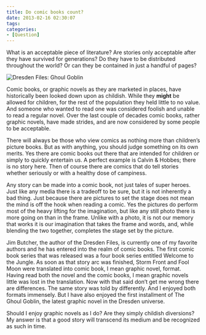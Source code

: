 ```yaml
---
title: Do comic books count?
date: 2013-02-16 02:30:07
tags:
categories: 
- [Question]
---
```

What is an acceptable piece of literature?  Are stories only acceptable after they have survived for generations?  Do they have to be distributed throughout the world?  Or can they be contained in just a handful of pages?<!-- more --><div class="embedded-image-right">![Dresden Files: Ghoul Goblin](./comic-books-count.jpg)</div>

Comic books, or graphic novels as they are marketed in places, have historically been looked down upon as childish.  While they **might** be allowed for children, for the rest of the population they held little to no value.  And someone who wanted to read one was considered foolish and unable to read a regular novel.  Over the last couple of decades comic books, rather graphic novels, have made strides, and are now considered by some people to be acceptable.

There will always be those who view comics as nothing more than children’s picture books.  But as with anything, you should judge something on its own merits.  Yes there are comic books out there that are intended for children or simply to quickly entertain us.  A perfect example is Calvin & Hobbes; there is no story here.  Then of course there are comics that do tell stories whether seriously or with a healthy dose of campiness.

Any story can be made into a comic book, not just tales of super heroes.  Just like any media there is a tradeoff to be sure, but it is not inherently a bad thing.  Just because there are pictures to set the stage does not mean the mind is off the hook when reading a comic.  Yes the pictures do perform most of the heavy lifting for the imagination, but like any still photo there is more going on than in the frame.  Unlike with a photo, it is not our memory that works it is our imagination that takes the frame and words, and, while blending the two together, completes the stage set by the picture.

Jim Butcher, the author of the Dresden Files, is currently one of my favorite authors and he has entered into the realm of comic books.  The first comic book series that was released was a four book series entitled Welcome to the Jungle.  As soon as that story arc was finished, Storm Front and Fool Moon were translated into comic book, I mean graphic novel, format.  Having read both the novel and the comic books, I mean graphic novels little was lost in the translation.  Now with that said don’t get me wrong there are differences. The same story was told by differently.  And I enjoyed both formats immensely.  But I have also enjoyed the first installment of The Ghoul Goblin, the latest graphic novel in the Dresden universe.

Should I enjoy graphic novels as I do?  Are they simply childish diversions?  My answer is that a good story will transcend its medium and be recognized as such in time.